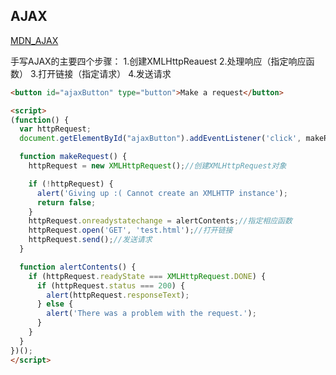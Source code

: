## AJAX

[MDN_AJAX](https://developer.mozilla.org/zh-CN/docs/AJAX/Getting_Started)

手写AJAX的主要四个步骤：
1.创建XMLHttpReauest
2.处理响应（指定响应函数）
3.打开链接（指定请求）
4.发送请求

```html
<button id="ajaxButton" type="button">Make a request</button>

<script>
(function() {
  var httpRequest;
  document.getElementById("ajaxButton").addEventListener('click', makeRequest);//按钮添加点击事件

  function makeRequest() {
    httpRequest = new XMLHttpRequest();//创建XMLHttpRequest对象

    if (!httpRequest) {
      alert('Giving up :( Cannot create an XMLHTTP instance');
      return false;
    }
    httpRequest.onreadystatechange = alertContents;//指定相应函数
    httpRequest.open('GET', 'test.html');//打开链接
    httpRequest.send();//发送请求
  }

  function alertContents() {
    if (httpRequest.readyState === XMLHttpRequest.DONE) {
      if (httpRequest.status === 200) {
        alert(httpRequest.responseText);
      } else {
        alert('There was a problem with the request.');
      }
    }
  }
})();
</script>
```